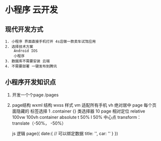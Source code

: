 # 小程序 云开发

## 现代开发方式
    1. 小程序 界面直接手机打开 4s店做一款卖车试驾应用
    2. 选择技术方案
        Android IOS 
        小程序 
    3. 数据库不需要安装 云端
    4. 不需要部署 一键发布到腾讯

## 小程序开发知识点
1. 开发一个个page
    /pages
2. page结构
    wxml 结构
    wxss 样式
        vm 适配所有手机
        vh
        绝对居中
        page 每个页面隐藏的 标签选择 1
        .container {} 类选择器 10
        page 相对定位 relative 100vw 100vh
        container absolute 
            t 50% l 50% 中心点
        transform：translate（-50%， -50%）

    js 逻辑
        page({
            date:{ // 可以绑定数据
                title: '',
                car: ''
            }
        })